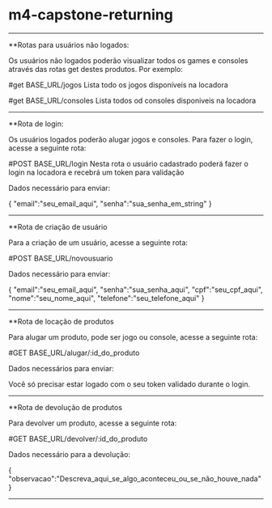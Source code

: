 # m4-capstone-returning

---------------------------------

**Rotas para usuários não logados:

Os usuários não logados poderão visualizar todos os games e consoles através das rotas get destes produtos. Por exemplo:

#get BASE_URL/jogos
Lista todo os jogos disponíveis na locadora

#get BASE_URL/consoles
Lista todos od consoles disponiveis na locadora

---------------------------------

**Rota de login:

Os usuários logados poderão alugar jogos e consoles. Para fazer o login, acesse a seguinte rota:

#POST BASE_URL/login
Nesta rota o usuário cadastrado poderá fazer o login na locadora e recebrá um token para validação

Dados necessário para enviar:

{
"email":"seu_email_aqui",
"senha":"sua_senha_em_string"
}

--------------------------------- 

**Rota de criação de usuário

Para a criação de um usuário, acesse a seguinte rota:

#POST BASE_URL/novousuario

Dados necessário para enviar:

{
"email":"seu_email_aqui",
"senha":"sua_senha_aqui",
"cpf":"seu_cpf_aqui",
"nome":"seu_nome_aqui",
"telefone":"seu_telefone_aqui"
}

---------------------------------

**Rota de locação de produtos

Para alugar um produto, pode ser jogo ou console, acesse a seguinte rota:

#GET BASE_URL/alugar/:id_do_produto

Dados necessários para enviar:

Você só precisar estar logado com o seu token validado durante o login.

---------------------------------

**Rota de devolução de produtos

Para devolver um produto, acesse a seguinte rota:

#GET BASE_URL/devolver/:id_do_produto

Dados necessário para a devolução:

{
"observacao":"Descreva_aqui_se_algo_aconteceu_ou_se_não_houve_nada"
}

---------------------------------
